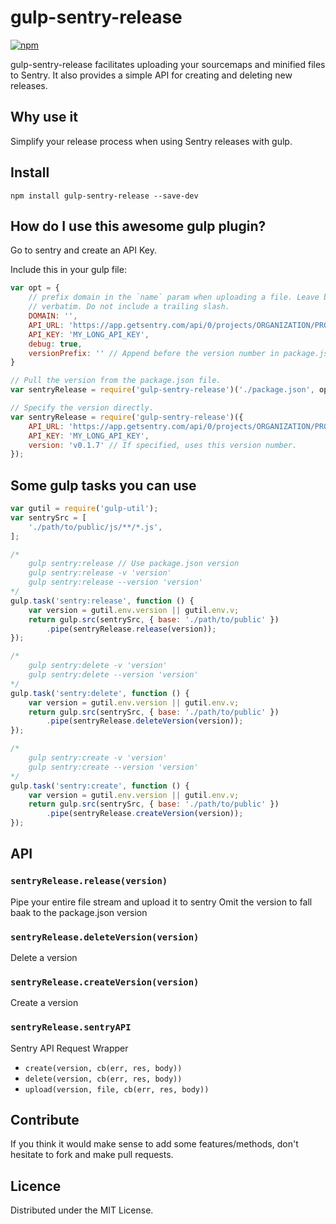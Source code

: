 # gulp-sentry-release

[![npm](https://nodei.co/npm/gulp-sentry-release.png?compact=true)](https://nodei.co/npm/gulp-sentry-release/)

gulp-sentry-release facilitates uploading your sourcemaps and minified files to Sentry.
It also provides a simple API for creating and deleting new releases.

## Why use it

Simplify your release process when using Sentry releases with gulp.

## Install

```
npm install gulp-sentry-release --save-dev
```

## How do I use this awesome gulp plugin?

Go to sentry and create an API Key.

Include this in your gulp file:

```js
var opt = {
	// prefix domain in the `name` param when uploading a file. Leave blank to use the path
	// verbatim. Do not include a trailing slash.
	DOMAIN: '',
	API_URL: 'https://app.getsentry.com/api/0/projects/ORGANIZATION/PROJECT/',
	API_KEY: 'MY_LONG_API_KEY',
	debug: true,
	versionPrefix: '' // Append before the version number in package.json
}

// Pull the version from the package.json file.
var sentryRelease = require('gulp-sentry-release')('./package.json', opt);

// Specify the version directly.
var sentryRelease = require('gulp-sentry-release')({
	API_URL: 'https://app.getsentry.com/api/0/projects/ORGANIZATION/PROJECT/',
	API_KEY: 'MY_LONG_API_KEY',
	version: 'v0.1.7' // If specified, uses this version number.
});
```

## Some gulp tasks you can use

```js
var gutil = require('gulp-util');
var sentrySrc = [
	'./path/to/public/js/**/*.js',
];

/*
	gulp sentry:release // Use package.json version
	gulp sentry:release -v 'version'
	gulp sentry:release --version 'version'
*/
gulp.task('sentry:release', function () {
	var version = gutil.env.version || gutil.env.v;
	return gulp.src(sentrySrc, { base: './path/to/public' })
		.pipe(sentryRelease.release(version));
});

/*
	gulp sentry:delete -v 'version'
	gulp sentry:delete --version 'version'
*/
gulp.task('sentry:delete', function () {
	var version = gutil.env.version || gutil.env.v;
	return gulp.src(sentrySrc, { base: './path/to/public' })
		.pipe(sentryRelease.deleteVersion(version));
});

/*
	gulp sentry:create -v 'version'
	gulp sentry:create --version 'version'
*/
gulp.task('sentry:create', function () {
	var version = gutil.env.version || gutil.env.v;
	return gulp.src(sentrySrc, { base: './path/to/public' })
		.pipe(sentryRelease.createVersion(version));
});
```

## API

### `sentryRelease.release(version)`
Pipe your entire file stream and upload it to sentry
Omit the version to fall baak to the package.json version

### `sentryRelease.deleteVersion(version)`

Delete a version

### `sentryRelease.createVersion(version)`
Create a version

### `sentryRelease.sentryAPI`

Sentry API Request Wrapper
 - `create(version, cb(err, res, body))`
 - `delete(version, cb(err, res, body))`
 - `upload(version, file, cb(err, res, body))`


## Contribute

If you think it would make sense to add some features/methods, don't hesitate to fork and
make pull requests.

## Licence

Distributed under the MIT License.
